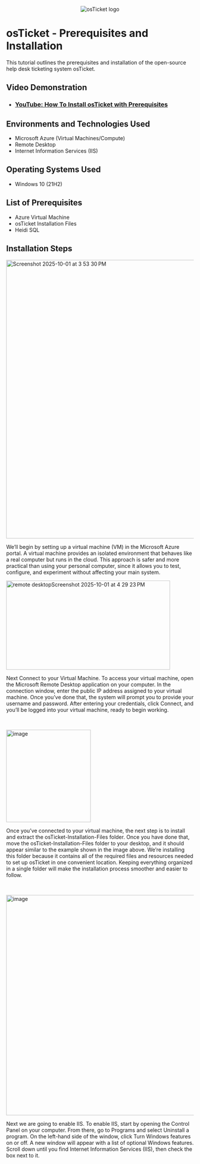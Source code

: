 <p align="center">
<img src="https://i.imgur.com/Clzj7Xs.png" alt="osTicket logo"/>
</p>

<h1>osTicket - Prerequisites and Installation</h1>
This tutorial outlines the prerequisites and installation of the open-source help desk ticketing system osTicket.<br />


<h2>Video Demonstration</h2>

- ### [YouTube: How To Install osTicket with Prerequisites](https://www.youtube.com)

<h2>Environments and Technologies Used</h2>

- Microsoft Azure (Virtual Machines/Compute)
- Remote Desktop
- Internet Information Services (IIS)

<h2>Operating Systems Used </h2>

- Windows 10</b> (21H2)

<h2>List of Prerequisites</h2>

- Azure Virtual Machine
- osTicket Installation Files
- Heidi SQL


<h2>Installation Steps</h2>
<img width="856" height="747" alt="Screenshot 2025-10-01 at 3 53 30 PM" src="https://github.com/user-attachments/assets/16f125f8-ea15-4319-a1fc-e18aa2e296a5" />





We’ll begin by setting up a virtual machine (VM) in the Microsoft Azure portal. A virtual machine provides an isolated environment that behaves like a real computer but runs in the cloud. This approach is safer and more practical than using your personal computer, since it allows you to test, configure, and experiment without affecting your main system.<p>
<img width="440" height="239" alt="remote desktopScreenshot 2025-10-01 at 4 29 23 PM" src="https://github.com/user-attachments/assets/87228bfd-2fa7-43a9-8c37-37c28c04b9f2" />
</p>
<p>Next Connect to your Virtual Machine. To access your virtual machine, open the Microsoft Remote Desktop application on your computer. In the connection window, enter the public IP address assigned to your virtual machine. Once you’ve done that, the system will prompt you to provide your username and password. After entering your credentials, click Connect, and you’ll be logged into your virtual machine, ready to begin working.
</p>
<br />

<p>
<img <img width="227" height="248" alt="image" src="https://github.com/user-attachments/assets/153d816d-6058-4e65-af3a-408dfdf57818" />
</p>
<p>
Once you’ve connected to your virtual machine, the next step is to install and extract the osTicket-Installation-Files folder. Once you have done that, move the osTicket-Installation-Files folder to your desktop, and it should appear similar to the example shown in the image above.
We’re installing this folder because it contains all of the required files and resources needed to set up osTicket in one convenient location. Keeping everything organized in a single folder will make the installation process smoother and easier to follow.</p>
<br />

<p>
<img <img width="1128" height="591" alt="image" src="https://github.com/user-attachments/assets/c536992d-3dbb-444d-a7ca-5ef403cbb35e" />

</p>
<p>
Next we are going to enable IIS. To enable IIS, start by opening the Control Panel on your computer. From there, go to Programs and select Uninstall a program. On the left-hand side of the window, click Turn Windows features on or off. A new window will appear with a list of optional Windows features. Scroll down until you find Internet Information Services (IIS), then check the box next to it.</p>
<br />
